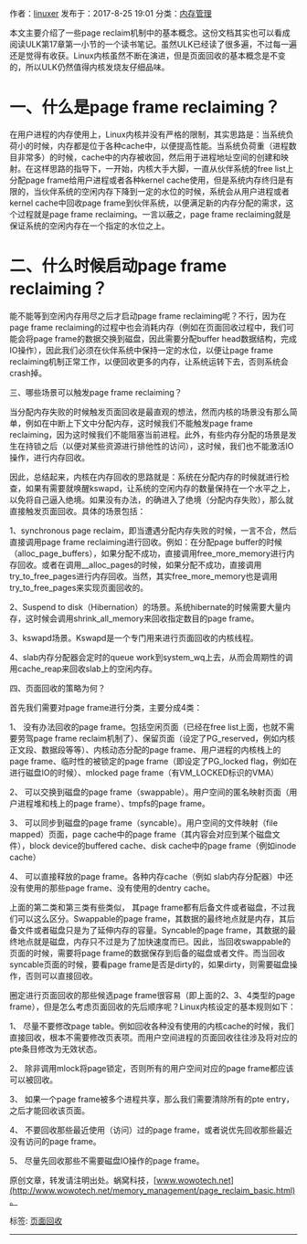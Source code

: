 作者：[linuxer](http://www.wowotech.net/author/3 "linuxer") 发布于：2017-8-25 19:01 分类：[内存管理](http://www.wowotech.net/sort/memory_management)

本文主要介绍了一些page reclaim机制中的基本概念。这份文档其实也可以看成阅读ULK第17章第一小节的一个读书笔记。虽然ULK已经读了很多遍，不过每一遍还是觉得有收获。Linux内核虽然不断在演进，但是页面回收的基本概念是不变的，所以ULK仍然值得内核发烧友仔细品味。

# 一、什么是page frame reclaiming？

在用户进程的内存使用上，Linux内核并没有严格的限制，其实思路是：当系统负荷小的时候，内存都是位于各种cache中，以便提高性能。当系统负荷重（进程数目非常多）的时候，cache中的内存被收回，然后用于进程地址空间的创建和映射。在这样思路的指导下，一开始，内核大手大脚，一直从伙伴系统的free list上分配page frame给用户进程或者各种kernel cache使用，但是系统内存终归是有限的，当伙伴系统的空闲内存下降到一定的水位的时候，系统会从用户进程或者kernel cache中回收page frame到伙伴系统，以便满足新的内存分配的需求，这个过程就是page frame reclaiming。一言以蔽之，page frame reclaiming就是保证系统的空闲内存在一个指定的水位之上。

# 二、什么时候启动page frame reclaiming？

能不能等到空闲内存用尽之后才启动page frame reclaiming呢？不行，因为在page frame reclaiming的过程中也会消耗内存（例如在页面回收过程中，我们可能会将page frame的数据交换到磁盘，因此需要分配buffer head数据结构，完成IO操作），因此我们必须在伙伴系统中保持一定的水位，以便让page frame reclaiming机制正常工作，以便回收更多的内存，让系统运转下去，否则系统会crash掉。

三、哪些场景可以触发page frame reclaiming？

当分配内存失败的时候触发页面回收是最直观的想法，然而内核的场景没有那么简单，例如在中断上下文中分配内存，这时候我们不能触发page frame reclaiming，因为这时候我们不能阻塞当前进程。此外，有些内存分配的场景是发生在持锁之后（以便对某些资源进行排他性的访问），这时候，我们也不能激活IO操作，进行内存回收。

因此，总结起来，内核在内存回收的思路就是：系统在分配内存的时候就进行检查，如果有需要就唤醒kswapd，让系统的空闲内存的数量保持在一个水平之上，以免将自己逼入绝境。如果没有办法，的确进入了绝境（分配内存失败），那么就直接触发页面回收。具体的场景包括：

1、synchronous page reclaim，即当遭遇分配内存失败的时候，一言不合，然后直接调用page frame reclaiming进行回收。例如：在分配page buffer的时候（alloc_page_buffers），如果分配不成功，直接调用free_more_memory进行内存回收。或者在调用\_\_alloc_pages的时候，如果分配不成功，直接调用try_to_free_pages进行内存回收。当然，其实free_more_memory也是调用try_to_free_pages来实现页面回收的。

2、Suspend to disk（Hibernation）的场景。系统hibernate的时候需要大量内存，这时候会调用shrink_all_memory来回收指定数目的page frame。

3、kswapd场景。Kswapd是一个专门用来进行页面回收的内核线程。

4、slab内存分配器会定时的queue work到system_wq上去，从而会周期性的调用cache_reap来回收slab上的空闲内存。

四、页面回收的策略为何？

首先我们需要对page frame进行分类，主要分成4类：

1、 没有办法回收的page frame。包括空闲页面（已经在free list上面，也就不需要劳驾page frame reclaim机制了）、保留页面（设定了PG_reserved，例如内核正文段、数据段等等）、内核动态分配的page frame、用户进程的内核栈上的page frame、临时性的被锁定的page frame（即设定了PG_locked flag，例如在进行磁盘IO的时候）、mlocked page frame（有VM_LOCKED标识的VMA）

2、 可以交换到磁盘的page frame（swappable）。用户空间的匿名映射页面（用户进程堆和栈上的page frame）、tmpfs的page frame。

3、 可以同步到磁盘的page frame（syncable）。用户空间的文件映射（file mapped）页面，page cache中的page frame（其内容会对应到某个磁盘文件），block device的buffered cache、disk cache中的page frame（例如inode cache）

4、 可以直接释放的page frame。各种内存cache（例如 slab内存分配器）中还没有使用的那些page frame、没有使用的dentry cache。

上面的第二类和第三类有些类似， 其page frame都有后备文件或者磁盘，不过我们可以这么区分。Swappable的page frame，其数据的最终地点就是内存，其后备文件或者磁盘只是为了延伸内存的容量。Syncable的page frame，其数据的最终地点就是磁盘，内存只不过是为了加快速度而已。因此，当回收swappable的页面的时候，需要将page frame的数据保存到后备的磁盘或者文件。而当回收syncable页面的时候，要看page frame是否是dirty的，如果dirty，则需要磁盘操作，否则可以直接回收。

圈定进行页面回收的那些候选page frame很容易（即上面的2、3、4类型的page frame），但是怎么考虑页面回收的先后顺序呢？Linux内核设定的基本规则如下：

1、 尽量不要修改page table。例如回收各种没有使用的内核cache的时候，我们直接回收，根本不需要修改页表项。而用户空间进程的页面回收往往涉及将对应的pte条目修改为无效状态。

2、 除非调用mlock将page锁定，否则所有的用户空间对应的page frame都应该可以被回收。

3、 如果一个page frame被多个进程共享，那么我们需要清除所有的pte entry，之后才能回收该页面。

4、 不要回收那些最近使用（访问）过的page frame，或者说优先回收那些最近没有访问的page frame。

5、 尽量先回收那些不需要磁盘IO操作的page frame。

原创文章，转发请注明出处。蜗窝科技，[www.wowotech.net](http://www.wowotech.net/memory_management/page_reclaim_basic.html)。

标签: [页面回收](http://www.wowotech.net/tag/%E9%A1%B5%E9%9D%A2%E5%9B%9E%E6%94%B6)

______________________________________________________________________
